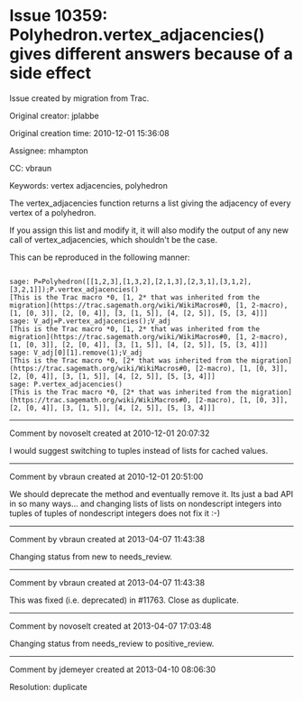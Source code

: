 # Issue 10359: Polyhedron.vertex_adjacencies() gives different answers because of a side effect

Issue created by migration from Trac.

Original creator: jplabbe

Original creation time: 2010-12-01 15:36:08

Assignee: mhampton

CC:  vbraun

Keywords: vertex adjacencies, polyhedron

The vertex_adjacencies function returns a list giving the adjacency of every vertex of a polyhedron.

If you assign this list and modify it, it will also modify the output of any new call of vertex_adjacencies, which shouldn't be the case.

This can be reproduced in the following manner:


```

sage: P=Polyhedron([[1,2,3],[1,3,2],[2,1,3],[2,3,1],[3,1,2],[3,2,1]]);P.vertex_adjacencies()
[This is the Trac macro *0, [1, 2* that was inherited from the migration](https://trac.sagemath.org/wiki/WikiMacros#0, [1, 2-macro), [1, [0, 3]], [2, [0, 4]], [3, [1, 5]], [4, [2, 5]], [5, [3, 4]]]
sage: V_adj=P.vertex_adjacencies();V_adj
[This is the Trac macro *0, [1, 2* that was inherited from the migration](https://trac.sagemath.org/wiki/WikiMacros#0, [1, 2-macro), [1, [0, 3]], [2, [0, 4]], [3, [1, 5]], [4, [2, 5]], [5, [3, 4]]]
sage: V_adj[0][1].remove(1);V_adj
[This is the Trac macro *0, [2* that was inherited from the migration](https://trac.sagemath.org/wiki/WikiMacros#0, [2-macro), [1, [0, 3]], [2, [0, 4]], [3, [1, 5]], [4, [2, 5]], [5, [3, 4]]]
sage: P.vertex_adjacencies()
[This is the Trac macro *0, [2* that was inherited from the migration](https://trac.sagemath.org/wiki/WikiMacros#0, [2-macro), [1, [0, 3]], [2, [0, 4]], [3, [1, 5]], [4, [2, 5]], [5, [3, 4]]]

```



---

Comment by novoselt created at 2010-12-01 20:07:32

I would suggest switching to tuples instead of lists for cached values.


---

Comment by vbraun created at 2010-12-01 20:51:00

We should deprecate the method and eventually remove it. Its just a bad API in so many ways... and changing lists of lists on nondescript integers into tuples of tuples of nondescript integers does not fix it :-)


---

Comment by vbraun created at 2013-04-07 11:43:38

Changing status from new to needs_review.


---

Comment by vbraun created at 2013-04-07 11:43:38

This was fixed (i.e. deprecated) in #11763. Close as duplicate.


---

Comment by novoselt created at 2013-04-07 17:03:48

Changing status from needs_review to positive_review.


---

Comment by jdemeyer created at 2013-04-10 08:06:30

Resolution: duplicate
